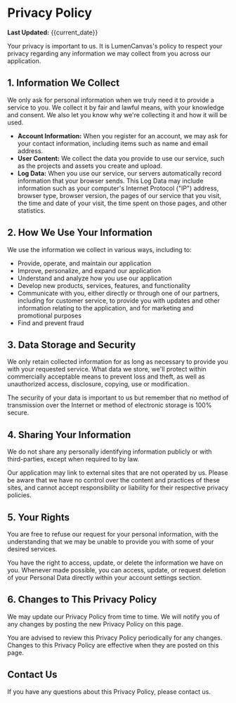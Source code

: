 # Privacy Policy

**Last Updated:** {{current_date}}

Your privacy is important to us. It is LumenCanvas's policy to respect your privacy regarding any information we may collect from you across our application.

## 1. Information We Collect

We only ask for personal information when we truly need it to provide a service to you. We collect it by fair and lawful means, with your knowledge and consent. We also let you know why we're collecting it and how it will be used.

- **Account Information:** When you register for an account, we may ask for your contact information, including items such as name and email address.
- **User Content:** We collect the data you provide to use our service, such as the projects and assets you create and upload.
- **Log Data:** When you use our service, our servers automatically record information that your browser sends. This Log Data may include information such as your computer's Internet Protocol ("IP") address, browser type, browser version, the pages of our service that you visit, the time and date of your visit, the time spent on those pages, and other statistics.

## 2. How We Use Your Information

We use the information we collect in various ways, including to:
- Provide, operate, and maintain our application
- Improve, personalize, and expand our application
- Understand and analyze how you use our application
- Develop new products, services, features, and functionality
- Communicate with you, either directly or through one of our partners, including for customer service, to provide you with updates and other information relating to the application, and for marketing and promotional purposes
- Find and prevent fraud

## 3. Data Storage and Security

We only retain collected information for as long as necessary to provide you with your requested service. What data we store, we'll protect within commercially acceptable means to prevent loss and theft, as well as unauthorized access, disclosure, copying, use or modification.

The security of your data is important to us but remember that no method of transmission over the Internet or method of electronic storage is 100% secure.

## 4. Sharing Your Information

We do not share any personally identifying information publicly or with third-parties, except when required to by law.

Our application may link to external sites that are not operated by us. Please be aware that we have no control over the content and practices of these sites, and cannot accept responsibility or liability for their respective privacy policies.

## 5. Your Rights

You are free to refuse our request for your personal information, with the understanding that we may be unable to provide you with some of your desired services.

You have the right to access, update, or delete the information we have on you. Whenever made possible, you can access, update, or request deletion of your Personal Data directly within your account settings section.

## 6. Changes to This Privacy Policy

We may update our Privacy Policy from time to time. We will notify you of any changes by posting the new Privacy Policy on this page.

You are advised to review this Privacy Policy periodically for any changes. Changes to this Privacy Policy are effective when they are posted on this page.

## Contact Us

If you have any questions about this Privacy Policy, please contact us. 